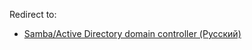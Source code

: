 Redirect to:

*   [Samba/Active Directory domain controller (Русский)](/index.php/Samba/Active_Directory_domain_controller_(%D0%A0%D1%83%D1%81%D1%81%D0%BA%D0%B8%D0%B9) "Samba/Active Directory domain controller (Русский)")